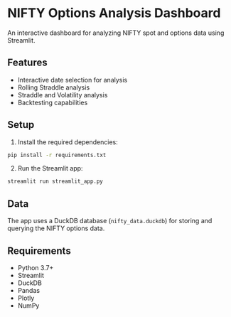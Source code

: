 # NIFTY Options Analysis Dashboard

An interactive dashboard for analyzing NIFTY spot and options data using Streamlit.

## Features

- Interactive date selection for analysis
- Rolling Straddle analysis
- Straddle and Volatility analysis
- Backtesting capabilities

## Setup

1. Install the required dependencies:
```bash
pip install -r requirements.txt
```

2. Run the Streamlit app:
```bash
streamlit run streamlit_app.py
```

## Data

The app uses a DuckDB database (`nifty_data.duckdb`) for storing and querying the NIFTY options data.

## Requirements

- Python 3.7+
- Streamlit
- DuckDB
- Pandas
- Plotly
- NumPy 